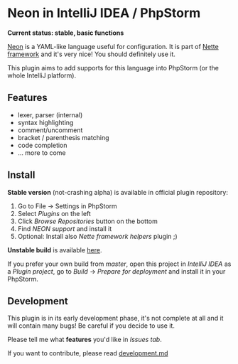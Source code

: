 # Neon in IntelliJ IDEA / PhpStorm

**Current status: stable, basic functions**

[Neon](http://ne-on.org/) is a YAML-like language useful for configuration. It is part of [Nette framework](http://nette.org)
 and it's very nice! You should definitely use it.

This plugin aims to add supports for this language into PhpStorm (or the whole IntelliJ platform).

## Features
* lexer, parser (internal)
* syntax highlighting
* comment/uncomment
* bracket / parenthesis matching
* code completion
* ... more to come


## Install
**Stable version** (not-crashing alpha) is available in official plugin repository:

1. Go to File → Settings in PhpStorm
2. Select *Plugins* on the left
3. Click *Browse Repositories* button on the bottom
4. Find *NEON support* and install it
5. Optional: Install also *Nette framework helpers* plugin ;)


**Unstable build** is available [here](http://juzna.cz/intellij-neon.jar).


If you prefer your own build from *master*, open this project in *IntelliJ IDEA* as a *Plugin project*, go to *Build* -> *Prepare for deployment* and install it in your PhpStorm.


## Development
This plugin is in its early development phase, it's not complete at all and it will contain many bugs!
 Be careful if you decide to use it.

Please tell me what **features** you'd like in *Issues tab*.

If you want to contribute, please read [development.md](https://github.com/juzna/intellij-neon/blob/master/development.md)
